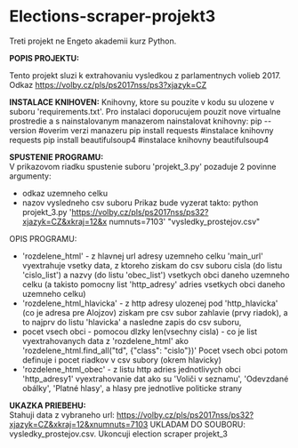 # Elections-scraper-projekt3
Treti projekt ne Engeto akademii kurz Python.

**POPIS PROJEKTU:**

Tento projekt sluzi k extrahovaniu vysledkou z parlamentnych volieb 2017. Odkaz https://volby.cz/pls/ps2017nss/ps3?xjazyk=CZ

**INSTALACE KNIHOVEN:**
Knihovny, ktore su pouzite v kodu su ulozene v suboru 'requirements.txt'.
Pro instalaci doporucujem pouzit nove virtualne prostredie a s nainstalovanym manazerom nainstalovat knihovny:
pip --version               #overim verzi manazeru
pip install requests        #instalace knihovny requests
pip install beautifulsoup4  #instalace knihovny beautifulsoup4

**SPUSTENIE PROGRAMU:**     
V prikazovom riadku spustenie suboru 'projekt_3.py' pozaduje 2 povinne argumenty:
- odkaz uzemneho celku
- nazov vysledneho csv suboru
Prikaz bude vyzerat takto:
python projekt_3.py 'https://volby.cz/pls/ps2017nss/ps32?xjazyk=CZ&xkraj=12&x
numnuts=7103' "vysledky_prostejov.csv"

OPIS PROGRAMU:
- 'rozdelene_html' - z hlavnej url adresy uzemneho celku 'main_url' vyextrahuje vsetky data, 
z ktoreho ziskam do csv suboru cisla (do listu 'cislo_list') a nazvy (do listu 'obec_list') vsetkych obci daneho uzemneho celku (a takisto pomocny list 'http_adresy' adries vsetkych obci daneho uzemneho celku)
- 'rozdelene_html_hlavicka' - z http adresy ulozenej pod 'http_hlavicka' (co je adresa pre Alojzov) ziskam pre csv subor zahlavie (prvy riadok),
a to najprv do listu 'hlavicka' a nasledne zapis do csv suboru,
- pocet vsech obci - pomocou dlzky len(vsechny cisla) - co je list vyextrahovanych data z 'rozdelene_html' ako 'rozdelene_html.find_all("td", {"class": "cislo"})'
Pocet vsech obci potom definuje i pocet riadkov v csv subory (okrem hlavicky)
- 'rozdelene_html_obec' - z listu http adries jednotlivych obci 'http_adresy1' vyextrahovanie dat ako su 'Voliči v seznamu', 'Odevzdané obálky', 'Platné hlasy', a hlasy pre jednotlive politicke strany

**UKAZKA PRIEBEHU:**    
Stahuji data z vybraneho url: https://volby.cz/pls/ps2017nss/ps32?xjazyk=CZ&xkraj=12&xnumnuts=7103
UKLADAM DO SOUBORU: vysledky_prostejov.csv.
Ukoncuji election scraper projekt_3